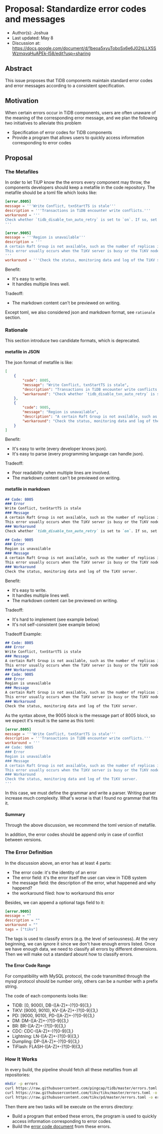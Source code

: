 # Proposal: Standardize error codes and messages

- Author(s):     Joshua
- Last updated:  May 8
- Discussion at: https://docs.google.com/document/d/1beoa5xyuToboSx6e6J02tjLLX5SWzmqvqHuAPEk-I58/edit?usp=sharing

## Abstract

This issue proposes that TiDB components maintain standard error codes and error messages according to a consistent specification.

## Motivation

When certain errors occur in TiDB components, users are often unaware of the meaning of the corresponding error message, and we plan the following two initiatives to alleviate this problem

- Specification of error codes for TiDB components
- Provide a program that allows users to quickly access information corresponding to error codes

## Proposal

### The Metafiles

In order to let TiUP know the the errors every component may throw, the components developers should
keep a metafile in the code repository. The metafile should be a toml file which looks like:

```toml
[error.8005]
message = '''Write Conflict, txnStartTS is stale'''
description = '''Transactions in TiDB encounter write conflicts.'''
workaround = '''
Check whether `tidb_disable_txn_auto_retry` is set to `on`. If so, set it to `off`; if it is already `off`, increase the value of `tidb_retry_limit` until the error no longer occurs.
'''

[error.9005]
message = '''Region is unavailable'''
description = '''
A certain Raft Group is not available, such as the number of replicas is not enough.
This error usually occurs when the TiKV server is busy or the TiKV node is down.
'''
workaround = '''Check the status, monitoring data and log of the TiKV server.'''
```

Benefit:
- It's easy to write.
- It handles multiple lines well.

Tradeoff:
- The markdown content can't be previewed on writing.

Except toml, we also considered json and markdown format, see `rationale` section.

### Rationale

This section introduce two candidate formats, which is deprecated.

#### metafile in JSON

The json format of metafile is like:

```json
[
    {
        "code": 8005,
        "message": "Write Conflict, txnStartTS is stale",
        "description": "Transactions in TiDB encounter write conflicts.",
        "workaround": "Check whether `tidb_disable_txn_auto_retry` is set to `on`. If so, set it to `off`; if it is already `off`, increase the value of `tidb_retry_limit` until the error no longer occurs."
    },
    {
        "code": 9005,
        "message": "Region is unavailable",
        "description": "A certain Raft Group is not available, such as the number of replicas is not enough.\nThis error usually occurs when the TiKV server is busy or the TiKV node is down.",
        "workaround": "Check the status, monitoring data and log of the TiKV server."
    }
]
```

Benefit:
- It's easy to write (every developer knows json).
- It's easy to parse (every programming language can handle json).

Tradeoff:
- Poor readability when multiple lines are involved.
- The markdown content can't be previewed on writing.

#### metafile in markdown

```md
## Code: 8005
### Error
Write Conflict, txnStartTS is stale
### Message
A certain Raft Group is not available, such as the number of replicas is not enough.
This error usually occurs when the TiKV server is busy or the TiKV node is down.
### Workaround
Check whether `tidb_disable_txn_auto_retry` is set to `on`. If so, set it to `off`; if it is already `off`, increase the value of `tidb_retry_limit` until the error no longer occurs.

## Code: 9005
### Error
Region is unavailable
### Message
A certain Raft Group is not available, such as the number of replicas is not enough.
This error usually occurs when the TiKV server is busy or the TiKV node is down.
### Workaround
Check the status, monitoring data and log of the TiKV server.
```

Benefit:
- It's easy to write.
- It handles multiple lines well.
- The markdown content can be previewed on writing.

Tradeoff:
- It's hard to implement (see example below)
- It's not self-consistent (see example below)

Tradeoff Example:

```md
## Code: 8005
### Error
Write Conflict, txnStartTS is stale
### Message
A certain Raft Group is not available, such as the number of replicas is not enough.
This error usually occurs when the TiKV server is busy or the TiKV node is down.
### Workaround
## Code: 9005
### Error
Region is unavailable
### Message
A certain Raft Group is not available, such as the number of replicas is not enough.
This error usually occurs when the TiKV server is busy or the TiKV node is down.
### Workaround
Check the status, monitoring data and log of the TiKV server.
```

As the syntax above, the 9005 block is the message part of 8005 block, so we expect it's result is the same as this toml:

```toml
[error.8005]
message = '''Write Conflict, txnStartTS is stale'''
description = '''Transactions in TiDB encounter write conflicts.'''
workaround = '''
## Code: 9005
### Error
Region is unavailable
### Message
A certain Raft Group is not available, such as the number of replicas is not enough.
This error usually occurs when the TiKV server is busy or the TiKV node is down.
### Workaround
Check the status, monitoring data and log of the TiKV server.
'''
```

In this case, we must define the grammar and write a parser. Writing parser increase much complexity. What's worse
is that I found no grammar that fits it.

#### Summary

Through the above discussion, we recommend the toml version of metafile. 

In addition, the error codes should be append only in case of conflict between versions.

### The Error Definition

In the discussion above, an error has at least 4 parts:
- The error code: it's the identity of an error
- The error field: it's the error itself the user can view in TiDB system
- the message field: the description of the error, what happened and why happend?
- the workaround filed: how to workaround this error

Besides, we can append a optional tags field to it:
```toml
[error.9005]
message = ""
description = ""
workaround = ""
tags = ["tikv"]
```

The tags is used to classify errors (e.g. the level of seriousness). At the very beginning, we can ignore it since we don't have enough errors listed. Once we have enough data, we need to classify all errors by different dimensions. Then we will make out a standard abount how to classify errors.

#### The Error Code Range

For compatibility with MySQL protocol, the code transmitted through the mysql protocol should be number only, others can be a number with a prefix string.

The code of each components looks like:
- TiDB: [0, 9000), DB-([A-Z]+-)?[0-9]{3,}
- TiKV: [9000, 9010), KV-([A-Z]+-)?[0-9]{3,}
- PD: [9000, 9010), PD-([A-Z]+-)?[0-9]{3,}
- DM: DM-([A-Z]+-)?[0-9]{3,}
- BR: BR-([A-Z]+-)?[0-9]{3,}
- CDC: CDC-([A-Z]+-)?[0-9]{3,}
- Lightning: LN-([A-Z]+-)?[0-9]{3,}
- Dumpling: DP-([A-Z]+-)?[0-9]{3,}
- TiFlash: FLASH-([A-Z]+-)?[0-9]{3,}

### How It Works

In every build, the pipeline should fetch all these metafiles from all repositories:

```bash
mkdir -p errors
curl https://raw.githubusercontent.com/pingcap/tidb/master/errors.toml -o errors/tidb.toml
curl https://raw.githubusercontent.com/tikv/tikv/master/errors.toml -o errors/tikv.toml
curl https://raw.githubusercontent.com/tikv/pd/master/errors.toml -o errors/pd.toml
```

Then there are two tasks will be execute on the errors directory:
- Build a program that embed these errors, the program is used to quickly access information corresponding to error codes.
- Build the [error code document](https://pingcap.com/docs/stable/reference/error-codes/) from these errors.
